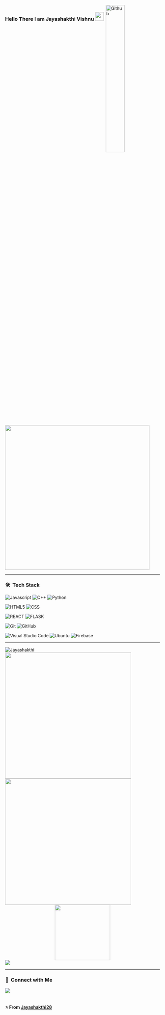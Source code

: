 <img width="35%" align="right" alt="Github" border-radius="0.5rem" src="https://cdn.dribbble.com/users/1162077/screenshots/5403918/focus-animation.gif" /> 
<h3 align="left">
  Hello There I am Jayashakthi Vishnu
  <img src="https://media.giphy.com/media/hvRJCLFzcasrR4ia7z/giphy.gif" width="28">
</h3>
&nbsp;

<img width='470px' align='center' src='https://readme-typing-svg.herokuapp.com?font=poppins&color=FF5671&size=23&width=480&lines=%F0%9F%92%BB+Learning+Full+Stack+Web+Dev;at+The+Odin+Project+%F0%9F%A4%99%E2%9C%A8;An+Ardent+Developer+%F0%9F%98%84;interested+for+real+world+projects+%F0%9F%92%A1;Pursuing+my+BTech+IT+degree+%F0%9F%8E%93](https://readme-typing-svg.demolab.com?font=DM+Sans&pause=1000&color=FF5671&width=480&lines=B.Tech+IT+Grad+%F0%9F%A4%9F;Ardent+Full+Stack+Developer+%F0%9F%98%8E;%E0%AE%B5%E0%AE%BE%E0%AE%A9%E0%AF%8D%E0%AE%AE%E0%AF%81%E0%AE%95%E0%AE%BF%E0%AE%B2%E0%AF%8D+%E0%AE%B5%E0%AE%B4%E0%AE%BE%E0%AE%A4%E0%AF%81+%E0%AE%AA%E0%AF%86%E0%AE%AF%E0%AF%8D%E0%AE%95+%F0%9F%8C%A9'>

<hr>
<h3> 🛠 &nbsp;Tech Stack</h3>

  ![Javascript](https://img.shields.io/badge/JavaScript-F7DF1E?style=for-the-badge&logo=javascript&logoColor=black)
  ![C++](https://img.shields.io/badge/C%2B%2B-00599C?style=for-the-badge&logo=c%2B%2B&logoColor=white)
  ![Python](https://img.shields.io/badge/Python-3776AB?style=for-the-badge&logo=python&logoColor=white)

  ![HTML5](https://img.shields.io/badge/HTML5-E34F26?style=for-the-badge&logo=html5&logoColor=white)
  ![CSS](https://img.shields.io/badge/CSS-239120?&style=for-the-badge&logo=css3&logoColor=white)
  
  ![REACT](https://img.shields.io/badge/React-20232A?style=for-the-badge&logo=react&logoColor=61DAFB)
  ![FLASK](https://img.shields.io/badge/Flask-FF1493?style=for-the-badge&logo=flask&logoColor=white)

  ![Git](https://img.shields.io/badge/Git-F05032?style=for-the-badge&logo=git&logoColor=white)
  ![GitHub](https://img.shields.io/badge/GitHub-6666FF?style=for-the-badge&logo=github&logoColor=white)

  ![Visual Studio Code](https://img.shields.io/badge/Visual_Studio_Code-0078D4?style=for-the-badge&logo=visual%20studio%20code&logoColor=white)
  ![Ubuntu](https://img.shields.io/badge/Ubuntu-E95420?style=for-the-badge&logo=ubuntu&logoColor=white)
  ![Firebase](https://img.shields.io/badge/firebase-ffca28?style=for-the-badge&logo=firebase&logoColor=black)
<br/>
<hr>
<img src="https://komarev.com/ghpvc/?username=Jayashakthi28" alt="Jayashakthi" />
 <br/>
<a href="https://github.com/Jayashakthi28">
  <img src="https://github-readme-streak-stats.herokuapp.com/?user=Jayashakthi28&theme=radical&layout=compact&hide_border=true&count_private=true" width="410em"/>
  <img width="410em" src="https://github-readme-stats.vercel.app/api/top-langs/?username=Jayashakthi28&theme=radical&layout=compact&hide=handlebars,shell,ruby,php,html,scss&hide_border=true&count_private=true"/>
  <div align="center"><img height="180em" src="https://github-readme-stats.vercel.app/api?username=Jayashakthi28&theme=radical&show_icons=true&hide_border=true"/></div>
  <img src="https://github-readme-activity-graph.cyclic.app/graph?username=Jayashakthi28&theme=redical&hide_border=true"/>

</a>
<hr>
<h3>🤝 &nbsp;Connect with Me</h3>
  <a href="https://www.linkedin.com/in/jayashakthi-vishnu/"> 
    <img src="https://img.shields.io/badge/LinkedIn-0077B5?style=for-the-badge&logo=linkedin&logoColor=white">
  </a>
<br><br>
<h4>⭐️ From <a href="https://github.com/Jayashakthi28">Jayashakthi28</a> </h4>
